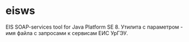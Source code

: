 # eisws
EIS SOAP-services tool for Java Platform SE 8.
Утилита с параметром - имя файла с запросами к сервисам ЕИС УрГЭУ.
